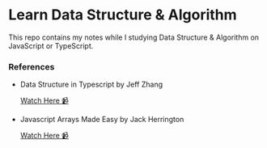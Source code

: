 # Learn Data Structure & Algorithm

This repo contains my notes while I studying Data Structure & Algorithm on JavaScript or TypeScript.

### References

- Data Structure in Typescript by Jeff Zhang

    [Watch Here 📹](https://www.youtube.com/playlist?list=PLn4fTSbSpY5cL4_0MP83wq5khbmG3IKKd)

- Javascript Arrays Made Easy by Jack Herrington

    [Watch Here 📹](https://www.youtube.com/playlist?list=PLNqp92_EXZBJmAHWnJbVnXsl71hiHCrQh)

